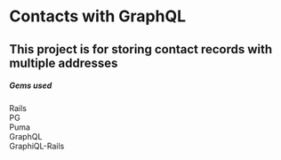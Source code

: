 # Contacts with GraphQL  

## This project is for storing contact records with multiple addresses  

##### Gems used  
Rails  
PG  
Puma  
GraphQL  
GraphiQL-Rails  